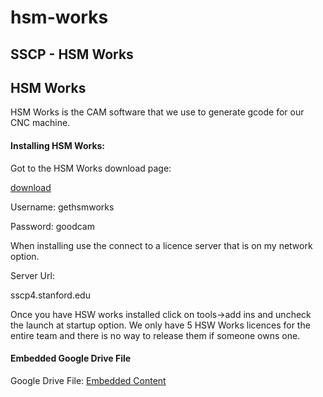 # hsm-works

## SSCP - HSM Works

## HSM Works

HSM Works is the CAM software that we use to generate gcode for our CNC machine.&#x20;

#### Installing HSM Works:

Got to the HSM Works download page:

[download](http://www.hsmworks.com/download/)

Username: gethsmworks

Password: goodcam

When installing use the connect to a licence server that is on my network option.&#x20;

Server Url:

sscp4.stanford.edu

Once you have HSW works installed click on tools->add ins and uncheck the launch at startup option. We only have 5 HSW Works licences for the entire team and there is no way to release them if someone owns one.&#x20;

#### Embedded Google Drive File

Google Drive File: [Embedded Content](https://drive.google.com/embeddedfolderview?id=14-0RQq2aCSiYqLEt1UrvGZ8GHvVJFH1J#list)
